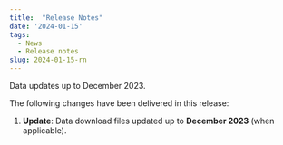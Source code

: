 ```yaml
---
title:  "Release Notes"
date: '2024-01-15'
tags:
  - News
  - Release notes
slug: 2024-01-15-rn
---
```


Data updates up to December 2023.

<!--more-->
The following changes have been delivered in this release:

1. **Update**: Data download files updated up to **December 2023** (when applicable).